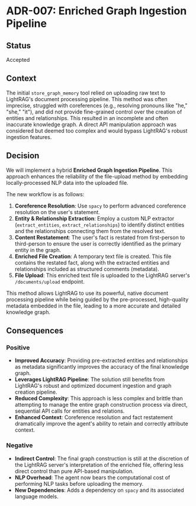 # ADR-007: Enriched Graph Ingestion Pipeline

## Status

Accepted

## Context

The initial `store_graph_memory` tool relied on uploading raw text to LightRAG's document processing pipeline. This method was often imprecise, struggled with coreferences (e.g., resolving pronouns like "he," "she," "it"), and did not provide fine-grained control over the creation of entities and relationships. This resulted in an incomplete and often inaccurate knowledge graph. A direct API manipulation approach was considered but deemed too complex and would bypass LightRAG's robust ingestion features.

## Decision

We will implement a hybrid **Enriched Graph Ingestion Pipeline**. This approach enhances the reliability of the file-upload method by embedding locally-processed NLP data into the uploaded file.

The new workflow is as follows:
1.  **Coreference Resolution**: Use `spacy` to perform advanced coreference resolution on the user's statement.
2.  **Entity & Relationship Extraction**: Employ a custom NLP extractor (`extract_entities`, `extract_relationships`) to identify distinct entities and the relationships connecting them from the resolved text.
3.  **Content Restatement**: The user's fact is restated from first-person to third-person to ensure the user is correctly identified as the primary entity in the graph.
4.  **Enriched File Creation**: A temporary text file is created. This file contains the restated fact, along with the extracted entities and relationships included as structured comments (metadata).
5.  **File Upload**: This enriched text file is uploaded to the LightRAG server's `/documents/upload` endpoint.

This method allows LightRAG to use its powerful, native document processing pipeline while being guided by the pre-processed, high-quality metadata embedded in the file, leading to a more accurate and detailed knowledge graph.

## Consequences

### Positive
- **Improved Accuracy**: Providing pre-extracted entities and relationships as metadata significantly improves the accuracy of the final knowledge graph.
- **Leverages LightRAG Pipeline**: The solution still benefits from LightRAG's robust and optimized document ingestion and graph creation pipeline.
- **Reduced Complexity**: This approach is less complex and brittle than attempting to manage the entire graph construction process via direct, sequential API calls for entities and relations.
- **Enhanced Context**: Coreference resolution and fact restatement dramatically improve the agent's ability to retain and correctly attribute context.

### Negative
- **Indirect Control**: The final graph construction is still at the discretion of the LightRAG server's interpretation of the enriched file, offering less direct control than pure API-based manipulation.
- **NLP Overhead**: The agent now bears the computational cost of performing NLP tasks before uploading the memory.
- **New Dependencies**: Adds a dependency on `spacy` and its associated language models.
